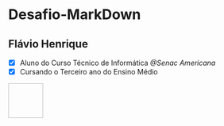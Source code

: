 # Desafio-MarkDown

## Flávio Henrique
- [x] Aluno do Curso Técnico de Informática _@Senac Americana_
- [x] Cursando o Terceiro ano do Ensino Médio 

<img scr ="https://user-images.githubusercontent.com/42159707/61918210-f5dc8a00-af26-11e9-898c-4e969e0c6e8e.JPG" height="70" width="70">  

